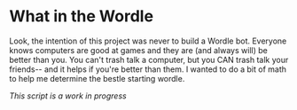 # What in the Wordle

Look, the intention of this project was never to build a Wordle bot. Everyone knows computers are good at games and they are (and always will) be better than you. You can't trash talk a computer, but you CAN trash talk your friends-- and it helps if you're better than them. I wanted to do a bit of math to help me determine the bestle starting wordle.

*This script is a work in progress*
